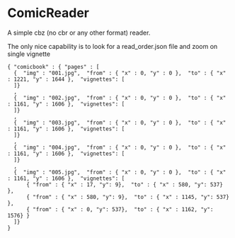 # ComicReader

A simple cbz (no cbr or any other format) reader. 

The only nice capability is to look for a read_order.json file and zoom on single vignette

```
{ "comicbook" : { "pages" : [ 
  {  "img" : "001.jpg",  "from" : { "x" : 0, "y" : 0 },  "to" : { "x" : 1221, "y" : 1644 },  "vignettes": [ 
  ]}
  ,
  {  "img" : "002.jpg",  "from" : { "x" : 0, "y" : 0 },  "to" : { "x" : 1161, "y" : 1606 },  "vignettes": [ 
  ]}
  ,
  {  "img" : "003.jpg",  "from" : { "x" : 0, "y" : 0 },  "to" : { "x" : 1161, "y" : 1606 },  "vignettes": [ 
  ]}
  ,
  {  "img" : "004.jpg",  "from" : { "x" : 0, "y" : 0 },  "to" : { "x" : 1161, "y" : 1606 },  "vignettes": [ 
  ]}
  ,
  {  "img" : "005.jpg",  "from" : { "x" : 0, "y" : 0 },  "to" : { "x" : 1161, "y" : 1606 },  "vignettes": [ 
      { "from" : { "x" : 17, "y": 9},  "to" : { "x" : 580, "y": 537} },
      { "from" : { "x" : 580, "y": 9},  "to" : { "x" : 1145, "y": 537} },
      { "from" : { "x" : 0, "y": 537},  "to" : { "x" : 1162, "y": 1576} }
  ]}
}
```



